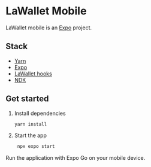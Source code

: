 # LaWallet Mobile

LaWallet mobile is an [Expo](https://expo.dev) project.

## Stack

- [Yarn](https://yarnpkg.com/)
- [Expo](https://expo.dev)
- [LaWallet hooks](https://frontend.lawallet.io/)
- [NDK](https://github.com/nostr-dev-kit/ndk)

## Get started

1. Install dependencies

   ```bash
   yarn install
   ```

2. Start the app

   ```bash
    npx expo start
   ```

Run the application with Expo Go on your mobile device.
